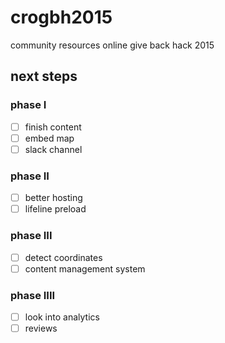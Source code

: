 # crogbh2015
community resources online give back hack 2015

## next steps

### phase I
- [ ] finish content
- [ ] embed map
- [ ] slack channel

### phase II
- [ ] better hosting
- [ ] lifeline preload

### phase III
- [ ] detect coordinates
- [ ] content management system

### phase IIII
- [ ] look into analytics
- [ ] reviews
